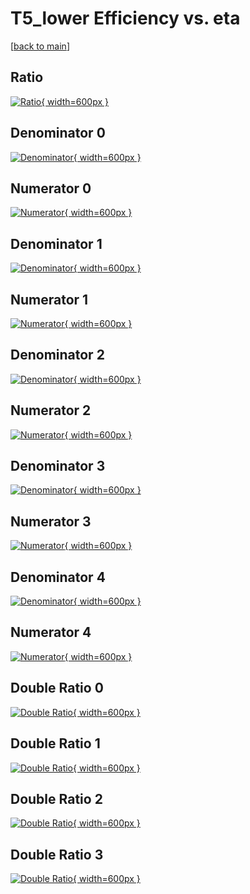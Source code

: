 # T5_lower Efficiency vs. eta

[[back to main](./)]



## Ratio

[![Ratio](../mtv/var/T5_lower_loweta_211_-1_eff_eta.png){ width=600px }](../mtv/var/T5_lower_loweta_211_-1_eff_eta.pdf)

## Denominator 0

[![Denominator](../mtv/den/T5_lower_loweta_211_-1_eff_eta_den0.png){ width=600px }](../mtv/den/T5_lower_loweta_211_-1_eff_eta_den0.pdf)

## Numerator 0

[![Numerator](../mtv/num/T5_lower_loweta_211_-1_eff_eta_num0.png){ width=600px }](../mtv/num/T5_lower_loweta_211_-1_eff_eta_num0.pdf)

## Denominator 1

[![Denominator](../mtv/den/T5_lower_loweta_211_-1_eff_eta_den1.png){ width=600px }](../mtv/den/T5_lower_loweta_211_-1_eff_eta_den1.pdf)

## Numerator 1

[![Numerator](../mtv/num/T5_lower_loweta_211_-1_eff_eta_num1.png){ width=600px }](../mtv/num/T5_lower_loweta_211_-1_eff_eta_num1.pdf)

## Denominator 2

[![Denominator](../mtv/den/T5_lower_loweta_211_-1_eff_eta_den2.png){ width=600px }](../mtv/den/T5_lower_loweta_211_-1_eff_eta_den2.pdf)

## Numerator 2

[![Numerator](../mtv/num/T5_lower_loweta_211_-1_eff_eta_num2.png){ width=600px }](../mtv/num/T5_lower_loweta_211_-1_eff_eta_num2.pdf)

## Denominator 3

[![Denominator](../mtv/den/T5_lower_loweta_211_-1_eff_eta_den3.png){ width=600px }](../mtv/den/T5_lower_loweta_211_-1_eff_eta_den3.pdf)

## Numerator 3

[![Numerator](../mtv/num/T5_lower_loweta_211_-1_eff_eta_num3.png){ width=600px }](../mtv/num/T5_lower_loweta_211_-1_eff_eta_num3.pdf)

## Denominator 4

[![Denominator](../mtv/den/T5_lower_loweta_211_-1_eff_eta_den4.png){ width=600px }](../mtv/den/T5_lower_loweta_211_-1_eff_eta_den4.pdf)

## Numerator 4

[![Numerator](../mtv/num/T5_lower_loweta_211_-1_eff_eta_num4.png){ width=600px }](../mtv/num/T5_lower_loweta_211_-1_eff_eta_num4.pdf)

## Double Ratio 0

[![Double Ratio](../mtv/ratio/T5_lower_loweta_211_-1_eff_eta_ratio0.png){ width=600px }](../mtv/ratio/T5_lower_loweta_211_-1_eff_eta_ratio0.pdf)

## Double Ratio 1

[![Double Ratio](../mtv/ratio/T5_lower_loweta_211_-1_eff_eta_ratio1.png){ width=600px }](../mtv/ratio/T5_lower_loweta_211_-1_eff_eta_ratio1.pdf)

## Double Ratio 2

[![Double Ratio](../mtv/ratio/T5_lower_loweta_211_-1_eff_eta_ratio2.png){ width=600px }](../mtv/ratio/T5_lower_loweta_211_-1_eff_eta_ratio2.pdf)

## Double Ratio 3

[![Double Ratio](../mtv/ratio/T5_lower_loweta_211_-1_eff_eta_ratio3.png){ width=600px }](../mtv/ratio/T5_lower_loweta_211_-1_eff_eta_ratio3.pdf)

